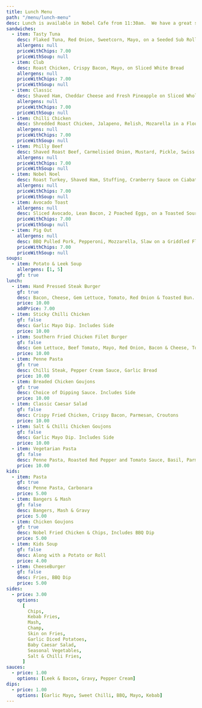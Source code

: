 ```yaml
---
title: Lunch Menu
path: "/menu/lunch-menu"
desc: Lunch is available in Nobel Cafe from 11:30am.  We have a great selection of sandwiches, hot plates, & some nice treats for all ages.
sandwiches:
  - item: Tasty Tuna
    desc: Flaked Tuna, Red Onion, Sweetcorn, Mayo, on a Seeded Sub Roll
    allergens: null
    priceWithChips: 7.00
    priceWithSoup: null
  - item: Club
    desc: Roast Chicken, Crispy Bacon, Mayo, on Sliced White Bread
    allergens: null
    priceWithChips: 7.00
    priceWithSoup: null
  - item: Classic
    desc: Shaved Ham, Cheddar Cheese and Fresh Pineapple on Sliced Wholemeal Bread
    allergens: null
    priceWithChips: 7.00
    priceWithSoup: null
  - item: Chilli Chicken
    desc: Shredded Roast Chicken, Jalapeno, Relish, Mozarella in a Flour Tortilla
    allergens: null
    priceWithChips: 7.00
    priceWithSoup: null
  - item: Philly Beef
    desc: Shaved Roast Beef, Carmelisied Onion, Mustard, Pickle, Swiss Cheese on Rosemary Focaccia
    allergens: null
    priceWithChips: 7.00
    priceWithSoup: null
  - item: Nobel Noel
    desc: Roast Turkey, Shaved Ham, Stuffing, Cranberry Sauce on Ciabatta Bread
    allergens: null
    priceWithChips: 7.00
    priceWithSoup: null
  - item: Avocado Toast
    allergens: null
    desc: Sliced Avocado, Lean Bacon, 2 Poached Eggs, on a Toasted Sourdough
    priceWithChips: 7.00
    priceWithSoup: null
  - item: Pig Out
    allergens: null
    desc: BBQ Pulled Pork, Pepperoni, Mozzarella, Slaw on a Griddled Flat Bread (does not include side)
    priceWithChips: 7.00
    priceWithSoup: null
soups:
  - item: Potato & Leek Soup
    allergens: [1, 5]
    gf: true
lunch:
  - item: Hand Pressed Steak Burger
    gf: true
    desc: Bacon, Cheese, Gem Lettuce, Tomato, Red Onion & Toasted Bun. Includes Side
    price: 10.00
    addPrice: 7.00
  - item: Sticky Chilli Chicken
    gf: false
    desc: Garlic Mayo Dip. Includes Side
    price: 10.00
  - item: Southern Fried Chicken Filet Burger
    gf: false
    desc: Gem Lettuce, Beef Tomato, Mayo, Red Onion, Bacon & Cheese, Toasted Bun. Includes Side
    price: 10.00
  - item: Penne Pasta
    gf: true
    desc: Chilli Steak, Pepper Cream Sauce, Garlic Bread
    price: 10.00
  - item: Breaded Chicken Goujons
    gf: true
    desc: Choice of Dipping Sauce. Includes Side
    price: 10.00
  - item: Classic Caesar Salad
    gf: false
    desc: Crispy Fried Chicken, Crispy Bacon, Parmesan, Croutons
    price: 10.00
  - item: Salt & Chilli Chicken Goujons
    gf: false
    desc: Garlic Mayo Dip. Includes Side
    price: 10.00
  - item: Vegetarian Pasta
    gf: false
    desc: Penne Pasta, Roasted Red Pepper and Tomato Sauce, Basil, Parmesan and Garlic Bread
    price: 10.00
kids:
  - item: Pasta
    gf: true
    desc: Penne Pasta, Carbonara
    price: 5.00
  - item: Bangers & Mash
    gf: false
    desc: Bangers, Mash & Gravy
    price: 5.00
  - item: Chicken Goujons
    gf: true
    desc: Nobel Fried Chicken & Chips, Includes BBQ Dip
    price: 5.00
  - item: Kids Soup
    gf: false
    desc: Along with a Potato or Roll
    price: 4.00
  - item: CheeseBurger
    gf: false
    desc: Fries, BBQ Dip
    price: 5.00
sides:
  - price: 3.00
    options:
      [
        Chips,
        Kebab Fries,
        Mash,
        Champ,
        Skin on Fries,
        Garlic Diced Potatoes,
        Baby Caesar Salad,
        Seasonal Vegetables,
        Salt & Chilli Fries,
      ]
sauces:
  - price: 1.00
    options: [Leek & Bacon, Gravy, Pepper Cream]
dips:
  - price: 1.00
    options: [Garlic Mayo, Sweet Chilli, BBQ, Mayo, Kebab]
---
```

